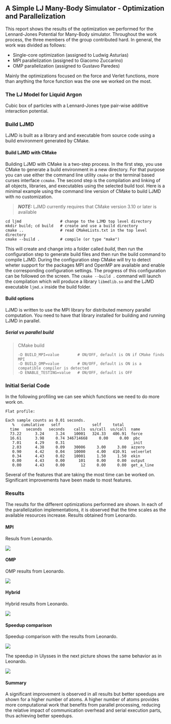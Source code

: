 ## A Simple LJ Many-Body Simulator - Optimization and Parallelization

This report shows the results of the optimization we performed for the Lennard-Jones Potential for Many-Body simulator. Throughout the work process, the three members of the group contributed hard. In general, the work was divided as follows:

 - Single-core optimization (assigned to Ludwig Asturias)
 - MPI parallelization (assigned to Giacomo Zuccarino)
 - OMP parallelization  (assigned to Gustavo Paredes)

 Mainly the optimizations focused on the force and Verlet functions, more than anything the force function was the one we worked on the most.

### The LJ Model for Liquid Argon

Cubic box of particles with a Lennard-Jones type pair-wise additive interaction
potential.

### Build LJMD

LJMD is built as a library and and executable from source code using a build
environment generated by CMake.

#### Build LJMD with CMake

Building LJMD with CMake is a two-step process. In the first step, you use
CMake to generate a build environment in a new directory. For that purpose you
can use either the command line utility `cmake` or the terminal based curses
interface `ccmake`. The second step is the compilation and linking of all
objects, libraries, and executables using the selected build tool. Here is a
minimal example using the command line version of CMake to build LJMD with no
customization.

> **_NOTE:_**  LJMD currently requires that CMake version 3.10 or later is
> available

```shell
cd ljmd                 # change to the LJMD top level directory
mkdir build; cd build   # create and use a build directory
cmake ..                # read CMakeLists.txt in the top level directory
cmake --build .         # compile (or type "make")
```

This will create and change into a folder called *build*, then run the
configuration step to generate build files and then run the build command to
compile LJMD. During the configuration step CMake will try to detect wheter
support for the packages MPI and OpenMP are available and enable the
corresponding configuration settings. The progress of this configuration can be
followed on the screen. The `cmake --build .` command will launch the
compilation which will produce a library `libmdlib.so` and the LJMD executable
`ljmd.x` inside the build folder.

#### Build options
LJMD is written to use the MPI library for distributed memory parallel
computation. You need to have that library installed for building and running
LJMD in parallel.

##### Serial vs parallel build

> CMake build
> ```shell
> -D BUILD_MPI=value        # ON/OFF, default is ON if CMake finds MPI
> -D BUILD_OMP=value        # ON/OFF, default is ON is a compatible compiler is detected
> -D ENABLE_TESTING=value   # ON/OFF, default is OFF
> ```



### Initial Serial Code

In the following profiling we can see which functions we need to do more work on.


```shell
Flat profile:

Each sample counts as 0.01 seconds.
   %   cumulative   self              self     total
  time   seconds   seconds    calls  us/call  us/call  name
  73.22      3.24     3.24    10001   324.33   406.91  force
  16.61      3.98     0.74 346714668     0.00     0.00  pbc
   7.01      4.29     0.31                             _init
   2.03      4.38     0.09    30006     3.00     3.00  azzero
   0.90      4.42     0.04    10000     4.00   410.91  velverlet
   0.34      4.43     0.02    10001     1.50     1.50  ekin
   0.00      4.43     0.00      101     0.00     0.00  output
   0.00      4.43     0.00       12     0.00     0.00  get_a_line
```
Several of the features that are taking the most time can be worked on. Significant improvements have been made to most features.
### Results

The results for the different optimizations performed are shown. 
In each of the parallelization implementations, it is observed that the time scales as the available resources increase. Results obtained from Leonardo.

#### MPI
Resuls from Leonardo.

![](./report/fig/runtime-mpi.png)

#### OMP
OMP results from Leonardo.

![](./report/fig/runtime-omp.png)

#### Hybrid

Hybrid results from Leonardo. 

![](./report/fig/runtime-hyb.png)

#### Speedup comparison
Speedup comparison with the results from Leonardo.

![](./report/fig/speedup-comparison.png)

The speedup in Ulysses in the next picture shows the same behavior as in Leonardo.

![](./report/fig/speedup-comparison-uly.png)

#### Summary 

A significant improvement is observed in all results but better speedups are shown for a higher number of atoms. A higher number of atoms provides more computational work that benefits from parallel processing, reducing the relative impact of communication overhead and serial execution parts, thus achieving better speedups.


